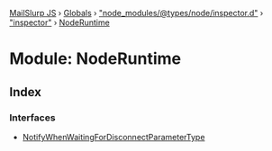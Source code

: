 [MailSlurp JS](../README.md) › [Globals](../globals.md) › ["node_modules/@types/node/inspector.d"](_node_modules__types_node_inspector_d_.md) › ["inspector"](_node_modules__types_node_inspector_d_._inspector_.md) › [NodeRuntime](_node_modules__types_node_inspector_d_._inspector_.noderuntime.md)

# Module: NodeRuntime

## Index

### Interfaces

* [NotifyWhenWaitingForDisconnectParameterType](../interfaces/_node_modules__types_node_inspector_d_._inspector_.noderuntime.notifywhenwaitingfordisconnectparametertype.md)
